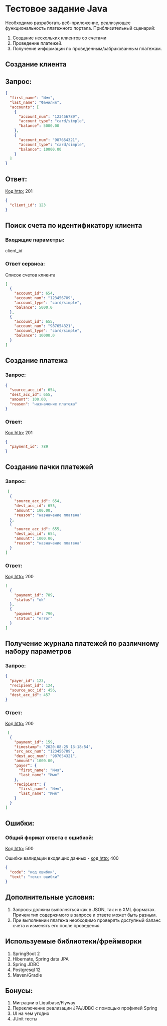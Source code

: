 # Тестовое задание Java

Необходимо разработать веб-приложение, реализующее функциональность платежного портала. Приблизительный сценарий:

1. Создание нескольких клиентов со счетами
2. Проведение платежей.
3. Получение информации по проведенным/забракованным платежам.

## Создание клиента

## Запрос:

```json
{
  "first_name": "Имя",
  "last_name": "Фамилия",
  "accounts": [
    {
      "account_num": "123456789",
      "account_type": "card/simple",
      "balance": 5000.00
    },
    {
      "account_num": "987654321",
      "account_type": "card/simple",
      "balance": 10000.00
    }
  ]
}
```

## Ответ:

<u>Код http:</u> 201

```json
{
  "client_id": 123
}
```

## Поиск счета по идентификатору клиента

### Входящие параметры:

client_id

### Ответ сервиса:

Список счетов клиента

```json
[
  {
    "account_id": 654,
    "account_num": "123456789",
    "account_type": "card/simple",
    "balance": 5000.0
  },
  {
    "account_id": 655,
    "account_num": "987654321",
    "account_type": "card/simple",
    "balance": 10000.0
  }
]
```

## Создание платежа

### Запрос:

```json
{
  "source_acc_id": 654,
  "dest_acc_id": 655,
  "amount": 100.00,
  "reason": "назначение платежа"
}
```

### Ответ:

<u>Код http:</u> 201

```json
{
  "payment_id": 789
}
```

## Создание пачки платежей

### Запрос:

```json
 [
  {
    "source_acc_id": 654,
    "dest_acc_id": 655,
    "amount": 100.00,
    "reason": "назначение платежа"
  },
  {
    "source_acc_id": 655,
    "dest_acc_id": 654,
    "amount": 1000.00,
    "reason": "назначение платежа"
  }
]
```

### Ответ:

<u>Код http:</u> 200

```json
[
  {
    "payment_id": 789,
    "status": "ok"
  },
  {
    "payment_id": 790,
    "status": "error"
  }
]
```

## Получение журнала платежей по различному набору параметров

### Запрос:

```json
{
  "payer_id": 123,
  "recipient_id": 124,
  "source_acc_id": 456,
  "dest_acc_id": 457
}
```

### Ответ:

<u>Код http:</u> 200

```json
 [
  {
    "payment_id": 159,
    "timestamp": "2020-08-25 13:18:54",
    "src_acc_num": "123456789",
    "dest_acc_num": "987654321",
    "amount": 1000.00,
    "payer": {
      "first_name": "Имя",
      "last_name": "Имя"
    },
    "recipient": {
      "first_name": "Имя",
      "last_name": "Имя"
    }
  }
]
```

## Ошибки:

### Общий формат ответа с ошибкой:

<u>Код http:</u> 500 

Ошибки валидации входящих данных - <u>код http:</u>  400

```json
{
  "code": "код ошибки",
  "text": "текст ошибки"
}
```

## Дополнительные условия:

1. Запросы должны выполняться как в JSON, так и в XML форматах. 
   Причем тип содержимого в запросе и ответе может быть разным.
2. При выполнении платежа необходимо проверять доступный баланс счета и изменять его после проведения.

## Используемые библиотеки/фреймворки

1. SpringBoot 2
2. Hibernate, Spring data JPA
3. Spring JDBC
4. Postgresql 12
5. Maven/Gradle

## Бонусы:

1. Миграции в Liquibase/Flyway
2. Переключение реализации JPA/JDBC с помощью профилей Spring
3. UI на чем угодно
4. JUnit тесты


